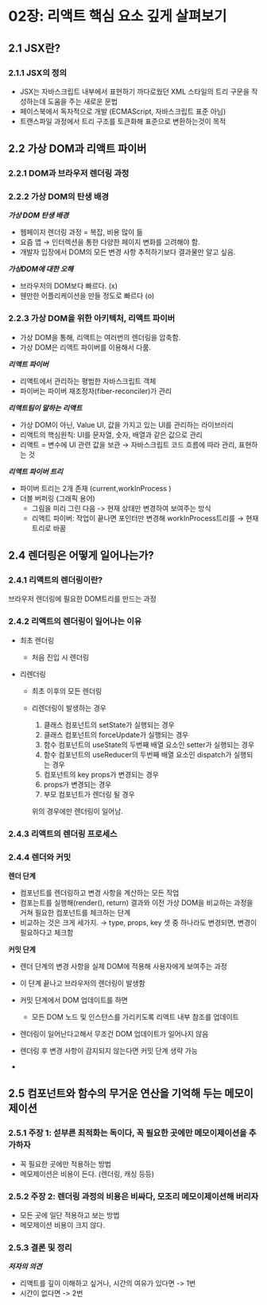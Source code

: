 # 02장: 리액트 핵심 요소 깊게 살펴보기

## 2.1 JSX란?

### 2.1.1 JSX의 정의

- JSX는 자바스크립트 내부에서 표현하기 까다로웠던 XML 스타일의 트리 구문을 작성하는데 도움을 주는 새로운 문법
- 페이스북에서 독자적으로 개발 (ECMAScript, 자바스크립트 표준 아님)
- 트랜스파일 과정에서 트리 구조를 토큰화해 표준으로 변환하는것이 목적

## 2.2 가상 DOM과 리액트 파이버

### 2.2.1 DOM과 브라우저 렌더링 과정

### 2.2.2 가상 DOM의 탄생 배경

**_가상 DOM 탄생 배경_**

- 웹페이지 렌더링 과정 = 복잡, 비용 많이 듦
- 요즘 앱 → 인터렉션을 통한 다양한 페이지 변화를 고려해야 함.
- 개발자 입장에서 DOM의 모든 변경 사항 추적하기보다 결과물만 알고 싶음.

**_가상DOM에 대한 오해_**

- 브라우저의 DOM보다 빠르다. (x)
- 웬만한 어플리케이션을 만들 정도로 빠르다 (o)

### 2.2.3 가상 DOM을 위한 아키텍처, 리액트 파이버

- 가상 DOM을 통해, 리액트는 여러번의 렌더링을 압축함.
- 가상 DOM은 리액트 파이버를 이용해서 다룸.

**_리액트 파이버_**

- 리액트에서 관리하는 평범한 자바스크립트 객체
- 파이버는 파이버 재조정자(fiber-reconciler)가 관리

**_리액트팀이 말하는 리액트_**

- 가상 DOM이 아닌, Value UI, 값을 가지고 있는 UI를 관리하는 라이브러리
- 리액트의 핵심원칙: UI를 문자열, 숫자, 배열과 같은 값으로 관리
- 리액트 = 변수에 UI 관련 값을 보관 → 자바스크립트 코드 흐름에 따라 관리, 표현하는 것

**_리액트 파이버 트리_**

- 파이버 트리는 2개 존재 (current,workInProcess )
- 더블 버퍼링 (그래픽 용어)
  - 그림을 미리 그린 다음 -> 현재 상태만 변경하여 보여주는 방식
  - 리액트 파이버: 작업이 끝나면 포인터만 변경해 workInProcess트리를 → 현재 트리로 바꿈

## 2.4 렌더링은 어떻게 일어나는가?

### 2.4.1 리액트의 렌더링이란?

브라우저 렌더링에 필요한 DOM트리를 만드는 과정

### 2.4.2 리액트의 렌더링이 일어나는 이유

- 최초 렌더링

  - 처음 진입 시 렌더링

- 리렌더링

  - 최초 이후의 모든 렌더링

  - 리렌더링이 발생하는 경우

    1. 클래스 컴포넌트의 setState가 실행되는 경우
    2. 클래스 컴포넌트의 forceUpdate가 실행되는 경우
    3. 함수 컴포넌트의 useState의 두번째 배열 요소인 setter가 실행되는 경우
    4. 함수 컴포넌트의 useReducer의 두번째 배열 요소인 dispatch가 실행되는 경우
    5. 컴포넌트의 key props가 변경되는 경우
    6. props가 변경되는 경우
    7. 부모 컴포넌트가 렌더링 될 경우

    위의 경우에만 렌더링이 일어남.

### 2.4.3 리액트의 렌더링 프로세스

### 2.4.4 렌더와 커밋

**렌더 단계**

- 컴포넌트를 렌더링하고 변경 사항을 계산하는 모든 작업
- 컴포는트를 실행해(render(), return) 결과와 이전 가상 DOM을 비교하는 과정을 거쳐 필요한 컴포넌트를 체크하는 단계
- 비교하는 것은 크게 세가지. → type, props, key
  셋 중 하나라도 변경되면, 변경이 필요하다고 체크함

**커밋 단계**

- 렌더 단계의 변경 사항을 실제 DOM에 적용해 사용자에게 보여주는 과정
- 이 단계 끝나고 브라우저의 렌더링이 발생함
- 커밋 단계에서 DOM 업데이트를 하면

  - 모든 DOM 노드 및 인스턴스를 가리키도록 리액트 내부 참조를 업데이트

- 렌더링이 일어난다고해서 무조건 DOM 업데이트가 일어나지 않음
- 렌더링 후 변경 사항이 감지되지 않는다면 커밋 단계 생략 가능
-

## 2.5 컴포넌트와 함수의 무거운 연산을 기억해 두는 메모이제이션

### 2.5.1 주장 1: 섣부른 최적화는 독이다, 꼭 필요한 곳에만 메모이제이션을 추가하자

- 꼭 필요한 곳에만 적용하는 방법
- 메모제이션은 비용이 든다. (렌더링, 캐싱 등등)

### 2.5.2 주장 2: 렌더링 과정의 비용은 비싸다, 모조리 메모이제이션해 버리자

- 모든 곳에 일단 적용하고 보는 방법
- 메모제이션 비용이 크지 않다.

### 2.5.3 결론 및 정리

**_저자의 의견_**

- 리액트를 깊이 이해하고 싶거나, 시간의 여유가 있다면 -> 1번
- 시간이 없다면 -> 2번
